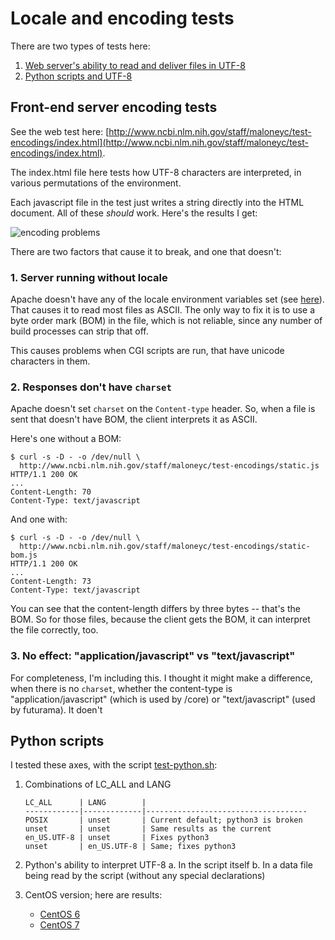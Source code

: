 # Locale and encoding tests

There are two types of tests here:

1. [Web server's ability to read and deliver files in UTF-8](#server)
2. [Python scripts and UTF-8](#python)

<a name='server'></a>
## Front-end server encoding tests

See the web test here:
[http://www.ncbi.nlm.nih.gov/staff/maloneyc/test-encodings/index.html](http://www.ncbi.nlm.nih.gov/staff/maloneyc/test-encodings/index.html).

The index.html file here tests how UTF-8 characters are interpreted, in various
permutations of the environment.

Each javascript file in the test just writes a string directly into the HTML
document. All of these *should* work. Here's the results I get:

![encoding problems](https://stash.ncbi.nlm.nih.gov/users/maloneyc/repos/test-encodings/browse/results.png?at=dbda17e71ab2f11a68704bece48b2a80d4e7a59e&raw)

There are two factors that cause it to break, and one that doesn't:

### 1. Server running without locale

Apache doesn't have any of the locale environment variables set (see 
[here](http://www.ncbi.nlm.nih.gov/staff/maloneyc/test-encodings/echo-locale.cgi)).
That causes it to read most files as ASCII. The only way to fix it is to use a 
byte order mark (BOM) in the file, which is not reliable, since any number of
build processes can strip that off.

This causes problems when CGI scripts are run, that have unicode characters in
them.

### 2. Responses don't have `charset`

Apache doesn't set `charset` on the `Content-type` header. So, when a file 
is sent that doesn't have BOM, the client interprets it as ASCII.

Here's one without a BOM:

```
$ curl -s -D - -o /dev/null \
  http://www.ncbi.nlm.nih.gov/staff/maloneyc/test-encodings/static.js
HTTP/1.1 200 OK
...
Content-Length: 70
Content-Type: text/javascript
```

And one with:

```
$ curl -s -D - -o /dev/null \
  http://www.ncbi.nlm.nih.gov/staff/maloneyc/test-encodings/static-bom.js
HTTP/1.1 200 OK
...
Content-Length: 73
Content-Type: text/javascript
```

You can see that the content-length differs by three bytes -- that's the BOM.
So for those files, because the client gets the BOM, it can interpret the file
correctly, too.

### 3. No effect: "application/javascript" vs "text/javascript"

For completeness, I'm including this. I thought it might make a difference,
when there is no `charset`, whether the content-type is "application/javascript" 
(which is used by /core) or "text/javascript" (used by futurama). It doen't

<a name='python'></a>
## Python scripts

I tested these axes, with the script [test-python.sh](test-python.sh):

1. Combinations of LC_ALL and LANG

    ```
    LC_ALL      | LANG        |
    ------------|-------------|------------------------------------
    POSIX       | unset       | Current default; python3 is broken
    unset       | unset       | Same results as the current
    en_US.UTF-8 | unset       | Fixes python3
    unset       | en_US.UTF-8 | Same; fixes python3
    ```

2. Python's ability to interpret UTF-8
    a. In the script itself
    b. In a data file being read by the script (without any special declarations)

3. CentOS version; here are results:
    * [CentOS 6](centos6-results.txt)
    * [CentOS 7](centos7-results.txt)

